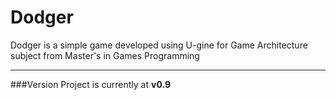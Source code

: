 # Dodger
Dodger is a simple game developed using U-gine for Game Architecture subject from Master's in Games Programming
___

###Version
Project is currently at **v0.9**
